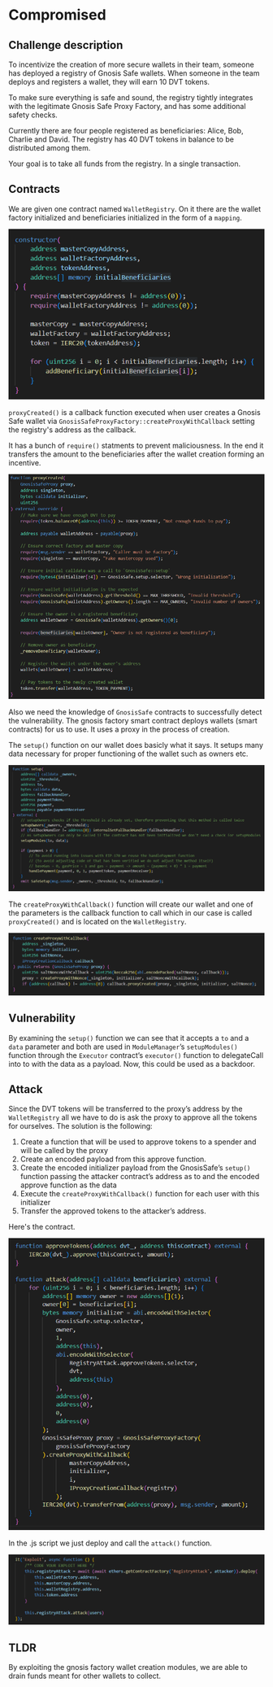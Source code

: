 # Compromised

## Challenge description
To incentivize the creation of more secure wallets in their team, someone has deployed a registry of Gnosis Safe wallets. When someone in the team deploys and registers a wallet, they will earn 10 DVT tokens.

To make sure everything is safe and sound, the registry tightly integrates with the legitimate Gnosis Safe Proxy Factory, and has some additional safety checks.

Currently there are four people registered as beneficiaries: Alice, Bob, Charlie and David. The registry has 40 DVT tokens in balance to be distributed among them.

Your goal is to take all funds from the registry. In a single transaction. 

## Contracts

We are given one contract named `WalletRegistry`. On it there are the wallet factory initialized and beneficiaries initialized in the form of a `mapping`.

![Timelock - attack upgrade](../../images/backdoor-constructor.png)

`proxyCreated()` is a callback function executed when user creates a Gnosis Safe wallet via `GnosisSafeProxyFactory::createProxyWithCallback` setting the registry's address as the callback.

It has a bunch of `require()` statments to prevent maliciousness. In the end it transfers the amount to the beneficiaries after the wallet creation forming an incentive.

![Timelock - attack upgrade](../../images/backdoor-proxyCreated.png)

Also we need the knowledge of `GnosisSafe` contracts to successfully detect the vulnerability. The gnosis factory smart contract deploys wallets (smart contracts) for us to use. It uses a proxy in the process of creation.

The `setup()` function on our wallet does basicly what it says. It setups many data necessary for proper functioning of the wallet such as owners etc. 

![Timelock - attack upgrade](../../images/gnosis-setup.png)

The `createProxyWithCallback()` function will create our wallet and one of the parameters is the callback function to call which in our case is called `proxyCreated()` and is located on the `WalletRegistry`.

![Timelock - attack upgrade](../../images/gnosis-callback.png)


## Vulnerability

By examining the `setup()` function we can see that it accepts a `to` and a `data` parameter and both are used in `ModuleManager`’s `setupModules()` function through the `Executor` contract’s `executor()` function to delegateCall into to with the data as a payload.
Now, this could be used as a backdoor.

## Attack

Since the DVT tokens will be transferred to the proxy’s address by the `WalletRegistry` all we have to do is ask the proxy to approve all the tokens for ourselves.
The solution is the following:
1. Create a function that will be used to approve tokens to a spender and will be called by the proxy
2. Create an encoded payload from this approve function.
3. Create the encoded initializer payload from the GnosisSafe’s `setup()` function passing the attacker contract’s address as to and the encoded approve function as the data
4. Execute the `createProxyWithCallback()` function for each user with this initializer
5. Transfer the approved tokens to the attacker’s address.

Here's the contract.

![Backdoor - attack upgrade](../../images/backdoor-attacker.png)

In the .js script we just deploy and call the `attack()` function.

![Backdoor - attack exploit](../../images/backdoor-exploit.png)

## TLDR

By exploiting the gnosis factory wallet creation modules, we are able to drain funds meant for other wallets to collect.